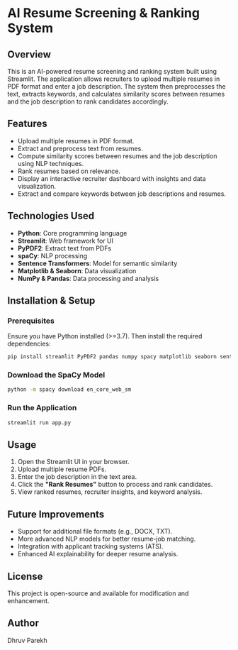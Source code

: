 # AI Resume Screening & Ranking System

## Overview

This is an AI-powered resume screening and ranking system built using Streamlit. The application allows recruiters to upload multiple resumes in PDF format and enter a job description. The system then preprocesses the text, extracts keywords, and calculates similarity scores between resumes and the job description to rank candidates accordingly.

## Features

- Upload multiple resumes in PDF format.
- Extract and preprocess text from resumes.
- Compute similarity scores between resumes and the job description using NLP techniques.
- Rank resumes based on relevance.
- Display an interactive recruiter dashboard with insights and data visualization.
- Extract and compare keywords between job descriptions and resumes.

## Technologies Used

- **Python**: Core programming language
- **Streamlit**: Web framework for UI
- **PyPDF2**: Extract text from PDFs
- **spaCy**: NLP processing
- **Sentence Transformers**: Model for semantic similarity
- **Matplotlib & Seaborn**: Data visualization
- **NumPy & Pandas**: Data processing and analysis

## Installation & Setup

### Prerequisites

Ensure you have Python installed (>=3.7). Then install the required dependencies:

```sh
pip install streamlit PyPDF2 pandas numpy spacy matplotlib seaborn sentence-transformers
```

### Download the SpaCy Model

```sh
python -m spacy download en_core_web_sm
```

### Run the Application

```sh
streamlit run app.py
```

## Usage

1. Open the Streamlit UI in your browser.
2. Upload multiple resume PDFs.
3. Enter the job description in the text area.
4. Click the **"Rank Resumes"** button to process and rank candidates.
5. View ranked resumes, recruiter insights, and keyword analysis.

## Future Improvements

- Support for additional file formats (e.g., DOCX, TXT).
- More advanced NLP models for better resume-job matching.
- Integration with applicant tracking systems (ATS).
- Enhanced AI explainability for deeper resume analysis.

## License

This project is open-source and available for modification and enhancement.

## Author

Dhruv Parekh

